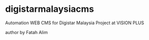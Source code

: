 # digistarmalaysiacms

Automation WEB CMS for Digistar Malaysia Project at VISION PLUS


author by Fatah Alim
